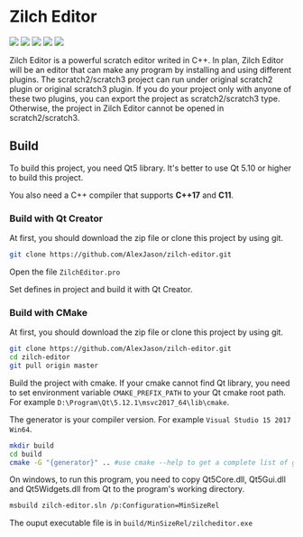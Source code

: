 # Zilch Editor

[![](https://img.shields.io/github/license/alexjason/zilch-editor.svg?style=flat-square)](https://www.gnu.org/licenses/gpl-3.0.html)
![](https://img.shields.io/github/languages/code-size/alexjason/zilch-editor.svg?style=flat-square&color=cc9119)
[![](https://img.shields.io/github/release/alexjason/zilch-editor.svg?style=flat-square)](https://github.com/AlexJason/zilch-editor/releases)
![](https://img.shields.io/badge/qt-5.12.1-green.svg?style=flat-square)
![](https://img.shields.io/appveyor/ci/alexjason/zilch-editor.svg?style=flat-square)

Zilch Editor is a powerful scratch editor writed in C++. In plan, Zilch Editor will be an editor that can make any program by installing and using different plugins. The scratch2/scratch3 project can run under original scratch2 plugin or original scratch3 plugin. If you do your project only with anyone of these two plugins, you can export the project as scratch2/scratch3 type. Otherwise, the project in Zilch Editor cannot be opened in scratch2/scratch3.

## Build
To build this project, you need Qt5 library. It's better to use Qt 5.10 or higher to build this project.

You also need a C++ compiler that supports **C++17** and **C11**.

### Build with Qt Creator
At first, you should download the zip file or clone this project by using git.
```bash
git clone https://github.com/AlexJason/zilch-editor.git
```

Open the file ```ZilchEditor.pro```

Set defines in project and build it with Qt Creator.

### Build with CMake
At first, you should download the zip file or clone this project by using git.
```bash
git clone https://github.com/AlexJason/zilch-editor.git
cd zilch-editor
git pull origin master
```

Build the project with cmake. If your cmake cannot find Qt library, you need to set environment variable ```CMAKE_PREFIX_PATH``` to your Qt cmake root path. For example ```D:\Program\Qt\5.12.1\msvc2017_64\lib\cmake```.

The generator is your compiler version. For example ```Visual Studio 15 2017 Win64```.
```bash
mkdir build
cd build
cmake -G "{generator}" .. #use cmake --help to get a complete list of generators
```

On windows, to run this program, you need to copy Qt5Core.dll, Qt5Gui.dll and Qt5Widgets.dll from Qt to the program's working directory.
```bash
msbuild zilch-editor.sln /p:Configuration=MinSizeRel
```

The ouput executable file is in ```build/MinSizeRel/zilcheditor.exe```
